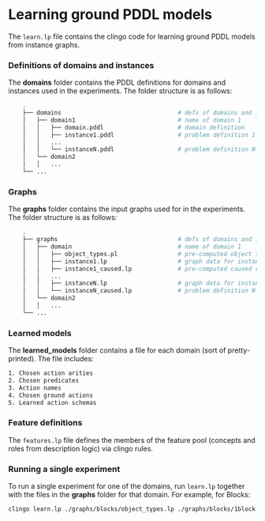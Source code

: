 # Learning ground PDDL models

The `learn.lp` file contains the clingo code for learning ground PDDL models from instance graphs.

### Definitions of domains and instances

The **domains** folder contains the PDDL definitions for domains and instances used in the experiments. The folder structure is as follows:
```bash
    .
    ├── domains                                 # defs of domains and instances used in experiments
    │   ├── domain1                             # name of domain 1
    │   │   ├── domain.pddl                     # domain definition
    │   │   ├── instance1.pddl                  # problem definition 1
    │   │   ...		
    │   │   └── instanceN.pddl                  # problem definition N
    │   └── domain2		
    │   │   ...		
    └── ...
```
### Graphs
The **graphs** folder contains the input graphs used for in the experiments. The folder structure is as follows:
```bash
    .
    ├── graphs                                  # defs of domains and instances used in experiments
    │   ├── domain                              # name of domain 1
    │   │   ├── object_types.pl                 # pre-computed object types for the domain
    │   │   ├── instance1.lp                    # graph data for instance 1
    │   │   ├── instance1_caused.lp             # pre-computed caused changes (deltas)
    │   │   ...		
    │   │   ├── instanceN.lp                    # graph data for instance N
    │   │   └── instanceN_caused.lp             # problem definition N
    │   └── domain2		
    │   │   ...		
    └── ...
```
### Learned models
The **learned_models** folder contains a file for each domain (sort of pretty-printed). The file includes:
```bash
1. Chosen action arities
2. Chosen predicates
3. Action names
4. Chosen ground actions
5. Learned action schemas
```
### Feature definitions
The ``features.lp`` file defines the members of the feature pool (concepts and roles from description logic) via clingo rules.

### Running a single experiment
To run a single experiment for one of the domains, run ``learn.lp`` together with the files in the **graphs** folder for that domain. For example, for Blocks:

```bash
clingo learn.lp ./graphs/blocks/object_types.lp ./graphs/blocks/1block.lp ./graphs/blocks/1block_caused.lp ./graphs/blocks/3block.lp ./graphs/blocks/3block_caused.lp
```
